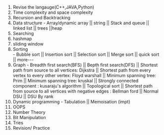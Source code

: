 1. Revise the langauge(C++,JAVA,Python)
2. Time complexity and space complexity
3. Recursion and Backtracking
4. Data structure 
                  - Array/dynamic array 
                  || string
                  || Stack and queue
                  || linked list
                  || trees
                  ||heap
5. Searching
6. hashmap
7. sliding window
8. Sorting    
           - Bubble sort
           || Insertion sort
           || Selection sort
           || Merge sort 
           || quick sort
           || more---
9. Graph 
           - Breadth first search(BFS)
           || Bepth first search(DFS)
           || Shortest path from source to all vertices: Dijkstra
           || Shortest path from every vertex to every other vertex: Floyd warshall
           || Minimum spanning tree: Prim
           || Minimum spanning tree: kruskal
           || Strongly connected component : kusaraju's algorithm
           || Topological sort
           || Shortest path from source to all vertices with negative edges : Bellman ford
           || Normal DSU
           || DSU By rank
10. Dynamic programming 
                       - Tabulation
                       || Memoisation (impt)
11. OOPS
12. Number Theory
13. Bit Manipulation
14. Tries
15. Revision/ Practice

